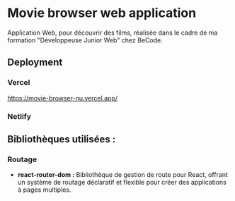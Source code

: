 # Movie browser web application

Application Web, pour découvrir des films, réalisée dans le cadre de ma formation "Développeuse Junior Web" chez BeCode.


## Deployment

### Vercel

https://movie-browser-nu.vercel.app/

### Netlify



## Bibliothèques utilisées :


### Routage
- **react-router-dom :** Bibliothèque de gestion de route pour React, offrant un système de routage déclaratif et flexible pour créer des applications à pages multiples.
